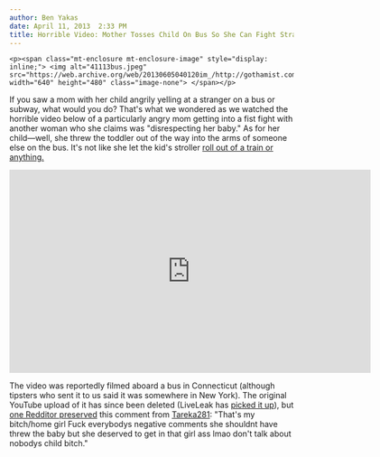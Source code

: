 ```yaml
---
author: Ben Yakas
date: April 11, 2013  2:33 PM
title: Horrible Video: Mother Tosses Child On Bus So She Can Fight Stranger
---
```



	
	
	
	<p><span class="mt-enclosure mt-enclosure-image" style="display: inline;"> <img alt="41113bus.jpeg" src="https://web.archive.org/web/20130605040120im_/http://gothamist.com/attachments/byakas/41113bus.jpeg" width="640" height="480" class="image-none"> </span></p>

<p>If you saw a mom with her child angrily yelling at a stranger on a bus or subway, what would you do? That&apos;s what we wondered as we watched the horrible video below of a particularly angry mom getting into a fist fight with another woman who she claims was &quot;disrespecting her baby.&quot; As for her child&#x2014;well, she threw the toddler out of the way into the arms of someone else on the bus. It&apos;s not like she let the kid&apos;s stroller <a href="https://web.archive.org/web/20130605040120/http://gothamist.com/2011/07/21/video_woman_lets_baby_in_stroller_r.php">roll out of a train or anything.</a></p>

<p><iframe width="640" height="360" src="https://web.archive.org/web/20130605040120if_/http://www.liveleak.com/ll_embed?f=77c6731ffe03" frameborder="0" allowfullscreen></iframe></p>

<p>The video was reportedly filmed aboard a bus in Connecticut (although tipsters who sent it to us said it was somewhere in New York). The original YouTube upload of it has since been deleted (LiveLeak has <a href="https://web.archive.org/web/20130605040120/http://www.liveleak.com/view?i=c9c_1365663563">picked it up</a>), but <a href="https://web.archive.org/web/20130605040120/http://www.reddit.com/r/videos/comments/1c4j67/mother_of_the_year/">one Redditor preserved</a> this comment from <a href="https://web.archive.org/web/20130605040120/http://www.youtube.com/user/tareka281/feed?filter=2">Tareka281</a>: &quot;That&apos;s my bitch/home girl Fuck everybodys negative comments she shouldnt have threw the baby but she deserved to get in that girl ass lmao don&apos;t talk about nobodys child bitch&#xFEFF;.&quot;</p>
	
	
	
	
	
